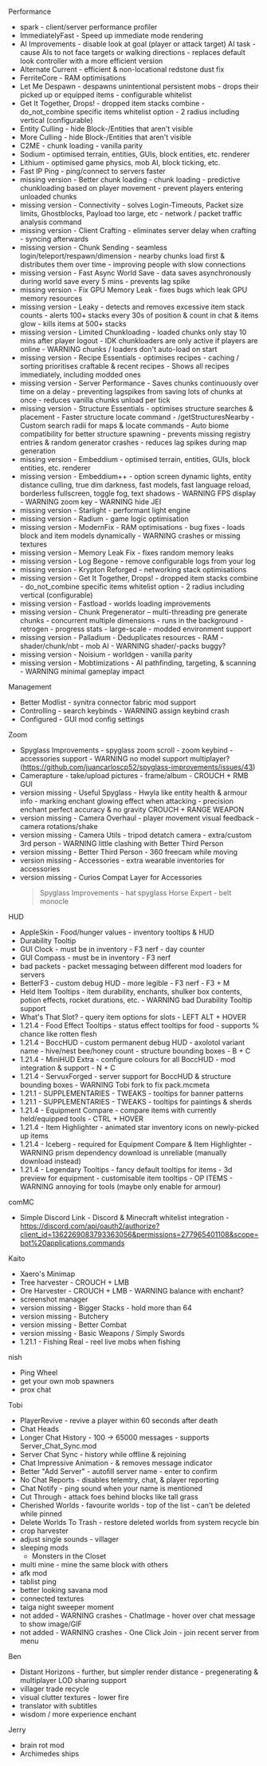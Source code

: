 Performance
- spark - client/server performance profiler
- ImmediatelyFast - Speed up immediate mode rendering
- AI Improvements - disable look at goal (player or attack target) AI task - cause AIs to not face targets or walking directions - replaces default look controller with a more efficient version
- Alternate Current - efficient & non-locational redstone dust fix
- FerriteCore - RAM optimisations
- Let Me Despawn - despawns unintentional persistent mobs - drops their picked up or equipped items - configurable whitelist
- Get It Together, Drops! - dropped item stacks combine - do_not_combine specific items whitelist option - 2 radius including vertical (configurable)
- Entity Culling - hide Block-/Entities that aren't visible
- More Culling - hide Block-/Entities that aren't visible
- C2ME - chunk loading - vanilla parity
- Sodium - optimised terrain, entities, GUIs, block entities, etc. renderer
- Lithium - optimised game physics, mob AI, block ticking, etc.
- Fast IP Ping - ping/connect to servers faster
- missing version - Better chunk loading - chunk loading - predictive chunkloading based on player movement - prevent players entering unloaded chunks
- missing version - Connectivity - solves Login-Timeouts, Packet size limits, Ghostblocks, Payload too large, etc - network / packet traffic analysis command
- missing version - Client Crafting - eliminates server delay when crafting - syncing afterwards
- missing version - Chunk Sending - seamless login/teleport/respawn/dimension - nearby chunks load first & distributes them over time - improving people with slow connections
- missing version - Fast Async World Save - data saves asynchronously during world save every 5 mins - prevents lag spike
- missing version - Fix GPU Memory Leak - fixes bugs which leak GPU memory resources
- missing version - Leaky - detects and removes excessive item stack counts - alerts 100+ stacks every 30s of position & count in chat & items glow - kills items at 500+ stacks
- missing version - Limited Chunkloading - loaded chunks only stay 10 mins after player logout - IDK chunkloaders are only active if players are online - WARNING chunks / loaders don't auto-load on start
- missing version - Recipe Essentials - optimises recipes - caching / sorting prioritises craftable & recent recipes - Shows all recipes immediately, including modded ones
- missing version - Server Performance - Saves chunks continuously over time on a delay - preventing lagspikes from saving lots of chunks at once - reduces vanilla chunks unload per tick
- missing version - Structure Essentials - optimises structure searches & placement - Faster structure locate command - /getStructuresNearby - Custom search radii for maps & locate commands - Auto biome compatibility for better structure spawning - prevents missing registry entries & random generator crashes - reduces lag spikes during map generation
- missing version - Embeddium - optimised terrain, entities, GUIs, block entities, etc. renderer
- missing version - Embeddium++ - option screen dynamic lights, entity distance culling, true dim darkness, fast models, fast language reload, borderless fullscreen, toggle fog, text shadows - WARNING FPS display - WARNING zoom key - WARNING hide JEI
- missing version - Starlight - performant light engine
- missing version - Radium - game logic optimisation
- missing version - ModernFix - RAM optimisations - bug fixes - loads block and item models dynamically - WARNING crashes or missing textures
- missing version - Memory Leak Fix - fixes random memory leaks
- missing version - Log Begone - remove configurable logs from your log
- missing version - Krypton Reforged - networking stack optimisations
- missing version - Get It Together, Drops! - dropped item stacks combine - do_not_combine specific items whitelist option - 2 radius including vertical (configurable)
- missing version - Fastload - worlds loading improvements
- missing version - Chunk Pregenerator – multi-threading pre generate chunks - concurrent multiple dimensions - runs in the background - retrogen - progress stats - large-scale - modded environment support
- missing version - Palladium - Deduplicates resources - RAM - shader/chunk/nbt - mob AI - WARNING shader/-packs buggy?
- missing version - Noisium - worldgen - vanilla parity
- missing version - Mobtimizations - AI pathfinding, targeting, & scanning - WARNING minimal gameplay impact

Management
- Better Modlist - synitra connector fabric mod support
- Controlling - search keybinds - WARNING assign keybind crash
- Configured - GUI mod config settings

Zoom
- Spyglass Improvements - spyglass zoom scroll - zoom keybind - accessories support - WARNING no model support multiplayer? (https://github.com/juancarloscp52/spyglass-improvements/issues/43)
- Camerapture - take/upload pictures - frame/album - CROUCH + RMB GUI
- version missing - Useful Spyglass - Hwyla like entity health & armour info - marking enchant glowing effect when attacking - precision enchant perfect accuracy & no gravity CROUCH + RANGE WEAPON
- version missing - Camera Overhaul - player movement visual feedback - camera rotations/shake
- version missing - Camera Utils - tripod detatch camera - extra/custom 3rd person - WARNING little clashing with Better Third Person
- version missing - Better Third Person - 360 freecam while moving
- version missing - Accessories - extra wearable inventories for accessories
- version missing - Curios Compat Layer for Accessories
    > Spyglass Improvements - hat spyglass
    > Horse Expert - belt monocle

HUD
- AppleSkin - Food/hunger values - inventory tooltips & HUD
- Durability Tooltip
- GUI Clock - must be in inventory - F3 nerf - day counter
- GUI Compass - must be in inventory - F3 nerf
- bad packets - packet messaging between different mod loaders for servers
- BetterF3 - custom debug HUD - more legible - F3 nerf - F3 + M
- Held Item Tooltips - item durability, enchants, shulker box contents, potion effects, rocket durations, etc. - WARNING bad Durability Tooltip support
- What's That Slot? - query item options for slots - LEFT ALT + HOVER
- 1.21.4 - Food Effect Tooltips - status effect tooltips for food - supports % chance like rotten flesh
- 1.21.4 - BoccHUD - custom permanent debug HUD - axolotol variant name - hive/nest bee/honey count - structure bounding boxes - B + C
- 1.21.4 -  MiniHUD Extra - configure colours for all BoccHUD - mod integration & support - N + C
- 1.21.4 -  ServuxForged - server support for BoccHUD & structure bounding boxes - WARNING Tobi fork to fix pack.mcmeta
- 1.21.1 - SUPPLEMENTARIES - TWEAKS - tooltips for banner patterns
- 1.21.1 - SUPPLEMENTARIES - TWEAKS - tooltips for paintings & sherds
- 1.21.4 - Equipment Compare - compare items with currently held/equipped tools - CTRL + HOVER
- 1.21.4 - Item Highlighter - animated star inventory icons on newly-picked up items
- 1.21.4 - Iceberg - required for Equipment Compare & Item Highlighter - WARNING prism dependency download is unreliable (manually download instead)
- 1.21.4 - Legendary Tooltips - fancy default tooltips for items - 3d preview for equipment - customisable item tooltips - OP ITEMS - WARNING annoying for tools (maybe only enable for armour)

comMC
- Simple Discord Link - Discord & Minecraft whitelist integration - https://discord.com/api/oauth2/authorize?client_id=1362269083793363056&permissions=277965401108&scope=bot%20applications.commands

Kaito 
- Xaero's Minimap
- Tree harvester - CROUCH + LMB
- Ore Harvester - CROUCH + LMB - WARNING balance with enchant?
- screenshot manager
- version missing - Bigger Stacks - hold more than 64
- version missing - Butchery
- version missing - Better Combat
- version missing - Basic Weapons / Simply Swords
- 1.21.1 - Fishing Real - reel live mobs when fishing

nish
- Ping Wheel
- get your own mob spawners
- prox chat

Tobi
- PlayerRevive - revive a player within 60 seconds after death
- Chat Heads
- Longer Chat History - 100 → 65000 messages - supports Server_Chat_Sync.mod
- Server Chat Sync - history while offline & rejoining
- Chat Impressive Animation - & removes message indicator
- Better "Add Server" - autofill server name - enter to confirm
- No Chat Reports - disables telemtry, chat, & player reporting
- Chat Notify - ping sound when your name is mentioned
- Cut Through - attack foes behind blocks like tall grass
- Cherished Worlds - favourite worlds - top of the list - can't be deleted while pinned
- Delete Worlds To Trash - restore deleted worlds from system recycle bin
- crop harvester
- adjust single sounds - villager
- sleeping mods
    - Monsters in the Closet
- multi mine - mine the same block with others
- afk mod
- tablist ping
- better looking savana mod
- connected textures
- taiga night sweeper moment
- not added - WARNING crashes - ChatImage - hover over chat message to show image/GIF
- not added - WARNING crashes - One Click Join - join recent server from menu

Ben
- Distant Horizons - further, but simpler render distance - pregenerating & multiplayer LOD sharing support
- villager trade recycle
- visual clutter textures - lower fire
- translator with subtitles
- wisdom / more experience enchant

Jerry
- brain rot mod
- Archimedes ships
